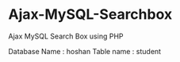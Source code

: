 # Ajax-MySQL-Searchbox
 Ajax MySQL Search Box using PHP

 Database Name : hoshan
 Table name : student
